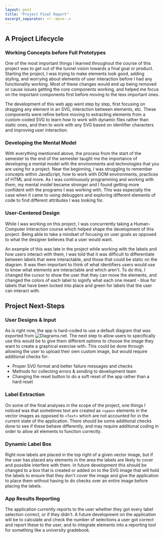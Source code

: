 ```yaml
---
layout: post
title: "Project Final Report"
excerpt_separator: <!--more-->
---
```


## A Project Lifecycle

### Working Concepts before Full Prototypes

One of the most important things I learned throughout the course of this project was to get out of the tunnel vision towards a final goal or product. Starting the project, I was trying to make elements look good, adding styling, and worrying about elements of user interaction before I had any functionality working. Most of these changes would end up being removed or cause issues getting the core components working, and helped me focus on the important components first before moving to the less important ones. <!--more-->

The development of this web app went step by step, first focusing on dragging any element in an SVG, interaction between elements, etc. These components were refine before moving to extracting elements from a custom-coded SVG to learn how to work with dynamic files rather than static ones, and then to work with any SVG based on identifier characters and improving user interaction.

### Developing the Mental Model

With everything mentioned above, the process from the start of the semester to the end of the semester taught me the importance of developing a mental model with the environments and technologies that you are using for a project. Near the beginning, I was struggling to remember concepts within JavaScript, how to work with DOM environments, practices of HTML and more. As I was continuously programming and working with them, my mental model became stronger and I found getting more confident with the programs I was working with. This was especially the case when it came to using debuggers and exploring different elements of code to find different attributes I was looking for.

### User-Centered Design

While I was working on this project, I was concurrently taking a Human-Computer Interaction course which helped shape the development of this project. Being able to take a mindset of focusing on user goals as opposed to what the designer believes that a user would want.

An example of this was late in the project while working with the labels and how users interact with them, I was told that it was difficult to differentiate between labels that were interactable, and those that could be static on the diagram. It was then important to think of what identifiers users would use to know what elements are interactable and which aren't. To do this, I changed the cursor to show the user that they can move the elements, and changed the colors of each label to signify what each one meant - blue for labels that have been locked into place and green for labels that the user can interact with.

## Project Next-Steps

### User Designs & Input

As is right now, the app is hard-coded to use a default diagram that was exported from ![Diagrams.net](https://www.diagrams.net/). The next step to allow users to specifically use this would be to give them different options to choose the image they want to create a graphical exercise with. This could be done through allowing the user to upload their own custom image, but would require additional checks for:
- Proper SVG format and better failure messages and checks
- Methods for collecting errors & sending to development team
- Changing the reset button to do a soft reset of the app rather than a hard reset

### Label Extraction

On some of the final analyses in the scope of the project, one things I noticed was that sometimes text are created as ```<span>``` elements in the vector images as opposed to ```<Text>``` which are not accounted for in the current state of the application. There should be some additional checks done to see if these behave differently, and may require additional coding in order to allow all elements to function correctly.

### Dynamic Label Box

Right now labels are placed in the top right of a given vector image, but if the user has placed any elements in the area the labels are likely to cover and possible interfere with them. In future development this should be changed to a box that is created or added on to the SVG image that will hold the labels to ensure that they don't cover the image and give the application to place them without having to do checks over an entire image before placing the labels.

### App Results Reporting

The application currently reports to the user whether they got every label selection correct, or if they didn't. A future development on the application will be to calculate and check the number of selections a user got correct and report these to the user, and to integrate elements into a reporting tool for something like a university gradebook.